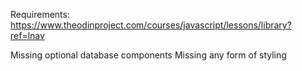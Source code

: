 Requirements:  https://www.theodinproject.com/courses/javascript/lessons/library?ref=lnav

Missing optional database components
Missing any form of styling